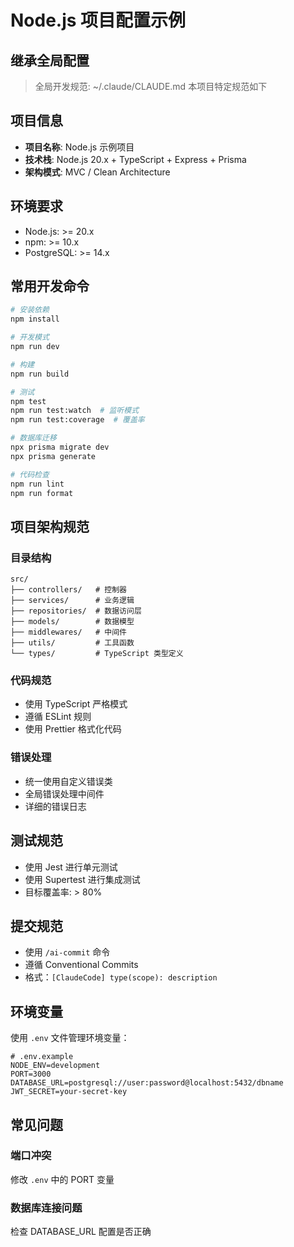 # Node.js 项目配置示例

## 继承全局配置

> 全局开发规范: ~/.claude/CLAUDE.md
> 本项目特定规范如下

## 项目信息

- **项目名称**: Node.js 示例项目
- **技术栈**: Node.js 20.x + TypeScript + Express + Prisma
- **架构模式**: MVC / Clean Architecture

## 环境要求

- Node.js: >= 20.x
- npm: >= 10.x
- PostgreSQL: >= 14.x

## 常用开发命令

```bash
# 安装依赖
npm install

# 开发模式
npm run dev

# 构建
npm run build

# 测试
npm test
npm run test:watch  # 监听模式
npm run test:coverage  # 覆盖率

# 数据库迁移
npx prisma migrate dev
npx prisma generate

# 代码检查
npm run lint
npm run format
```

## 项目架构规范

### 目录结构
```
src/
├── controllers/   # 控制器
├── services/      # 业务逻辑
├── repositories/  # 数据访问层
├── models/        # 数据模型
├── middlewares/   # 中间件
├── utils/         # 工具函数
└── types/         # TypeScript 类型定义
```

### 代码规范
- 使用 TypeScript 严格模式
- 遵循 ESLint 规则
- 使用 Prettier 格式化代码

### 错误处理
- 统一使用自定义错误类
- 全局错误处理中间件
- 详细的错误日志

## 测试规范

- 使用 Jest 进行单元测试
- 使用 Supertest 进行集成测试
- 目标覆盖率: > 80%

## 提交规范

- 使用 `/ai-commit` 命令
- 遵循 Conventional Commits
- 格式：`[ClaudeCode] type(scope): description`

## 环境变量

使用 `.env` 文件管理环境变量：

```env
# .env.example
NODE_ENV=development
PORT=3000
DATABASE_URL=postgresql://user:password@localhost:5432/dbname
JWT_SECRET=your-secret-key
```

## 常见问题

### 端口冲突
修改 `.env` 中的 PORT 变量

### 数据库连接问题
检查 DATABASE_URL 配置是否正确
